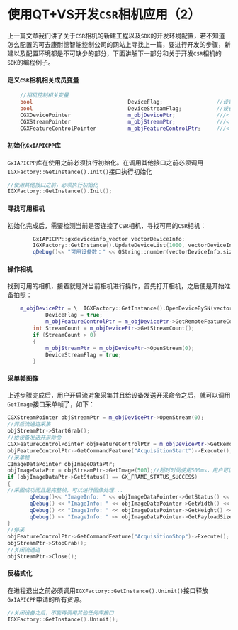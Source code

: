# 使用QT+VS开发`CSR`相机应用（2）

上一篇文章我们讲了关于`CSR`相机的新建工程以及`SDK`的开发环境配置，若不知道怎么配置的可去康耐德智能控制公司的网站上寻找上一篇，要进行开发的步骤，新建以及配置环境都是不可缺少的部分，下面讲解下一部分和关于开发`CSR`相机的`SDK`的编程例子。

#### 定义`CSR`相机相关成员变量

```c++
	//相机控制相关变量
	bool							  DeviceFlag;				  //设备标志
	bool							  DeviceStreamFlag;			  //设备流标志
	CGXDevicePointer                  m_objDevicePtr;             ///< 设备句柄
	CGXStreamPointer                  m_objStreamPtr;             ///< 设备流
	CGXFeatureControlPointer          m_objFeatureControlPtr;     ///< 属性控制器
```

#### 初始化`GxIAPICPP`库

`GxIAPICPP`库在使用之前必须执行初始化。在调用其他接口之前必须调用`IGXFactory::GetInstance().Init()`接口执行初始化

```C++
//使用其他接口之前，必须执行初始化
IGXFactory::GetInstance().Init();
```

#### 寻找可用相机

初始化完成后，需要检测当前是否连接了`CSR`相机，寻找可用的`CSR`相机：

```C++
		GxIAPICPP::gxdeviceinfo_vector vectorDeviceInfo;
		IGXFactory::GetInstance().UpdateDeviceList(1000, vectorDeviceInfo);
		qDebug()<< "可用设备数：" << QString::number(vectorDeviceInfo.size())<<endl;
```

#### 操作相机

找到可用的相机，接着就是对当前相机进行操作，首先打开相机，之后便是开始准备拍照：

```C++
	m_objDevicePtr = \	IGXFactory::GetInstance().OpenDeviceBySN(vectorDeviceInfo[0].GetSN(),\ GX_ACCESS_EXCLUSIVE);
			DeviceFlag = true;
			m_objFeatureControlPtr = m_objDevicePtr->GetRemoteFeatureControl();
		int StreamCount = m_objDevicePtr->GetStreamCount();
		if (StreamCount > 0)
		{
			m_objStreamPtr = m_objDevicePtr->OpenStream(0);
			DeviceStreamFlag = true;
		}
```

#### 采单帧图像

上述步骤完成后，用户开启流对象采集并且给设备发送开采命令之后，就可以调用`GetImage`接口采单帧了，如下：

```C++
CGXStreamPointer objStreamPtr = m_objDevicePtr->OpenStream(0);
//开启流通道采集
objStreamPtr->StartGrab();
//给设备发送开采命令
CGXFeatureControlPointer objFeatureControlPtr = m_objDevicePtr->GetRemoteFeatureControl();
objFeatureControlPtr->GetCommandFeature("AcquisitionStart")->Execute();
//采单帧
CImageDataPointer objImageDataPtr;
objImageDataPtr = objStreamPtr->GetImage(500);//超时时间使用500ms，用户可以自行设定
if (objImageDataPtr->GetStatus() == GX_FRAME_STATUS_SUCCESS)
{
//采图成功而且是完整帧，可以进行图像处理...
       qDebug()<< "ImageInfo: " << objImageDataPointer->GetStatus() << endl;
       qDebug() << "ImageInfo: " << objImageDataPointer->GetWidth() << endl;
       qDebug() << "ImageInfo: " << objImageDataPointer->GetHeight() << endl;
       qDebug() << "ImageInfo: " << objImageDataPointer->GetPayloadSize() << endl;
}
//停采
objFeatureControlPtr->GetCommandFeature("AcquisitionStop")->Execute();
objStreamPtr->StopGrab();
//关闭流通道
objStreamPtr->Close();
```

#### 反格式化

在进程退出之前必须调用`IGXFactory::GetInstance().Uninit()`接口释放`GxIAPICPP`申请的所有资源。

```C++
//关闭设备之后，不能再调用其他任何库接口
IGXFactory::GetInstance().Uninit();
```


